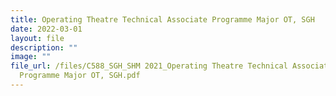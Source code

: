 ```yaml
---
title: Operating Theatre Technical Associate Programme Major OT, SGH
date: 2022-03-01
layout: file
description: ""
image: ""
file_url: /files/C588_SGH_SHM 2021_Operating Theatre Technical Associate
  Programme Major OT, SGH.pdf
---
```


